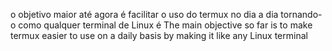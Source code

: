 o objetivo maior até agora é facilitar o uso do termux no dia a dia tornando-o como qualquer terminal de Linux é
The main objective so far is to make termux easier to use on a daily basis by making it like any Linux terminal
